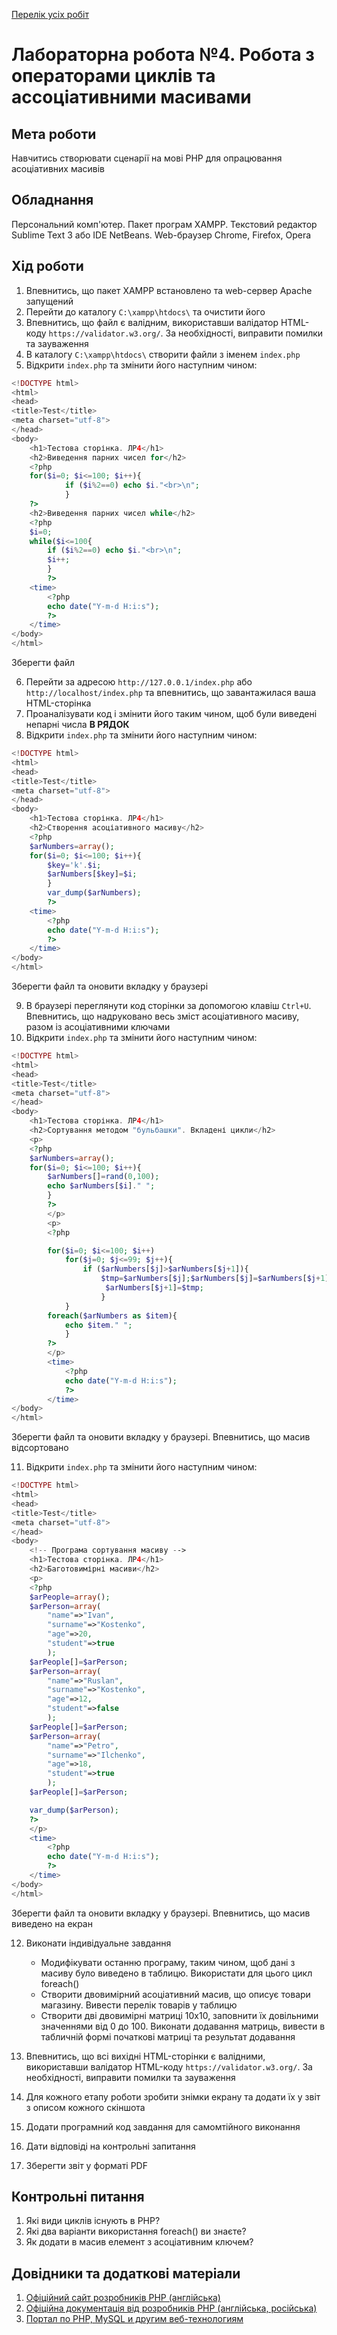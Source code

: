 [Перелік усіх робіт](README.md)

# Лабораторна робота №4. Робота з операторами циклів та ассоціативними масивами

## Мета роботи

Навчитись створювати сценарії на мові РНР для опрацювання асоціативних масивів

## Обладнання

Персональний комп'ютер. Пакет програм XAMPP. Текстовий редактор Sublime Text 3 або IDE NetBeans. Web-браузер Chrome, Firefox, Opera

## Хід роботи

1.  Впевнитись, що пакет XAMPP встановлено та web-сервер Apache запущений
2.  Перейти до каталогу `C:\xampp\htdocs\` та очистити його
3.  Впевнитись, що файл є валідним, використавши валідатор HTML-коду `https://validator.w3.org/`. За необхідності, виправити помилки та зауваження
4.  В каталогу `C:\xampp\htdocs\` створити файли з іменем `index.php`
5.  Відкрити `index.php` та змінити його наступним чином:

```php 
<!DOCTYPE html>
<html>
<head> 
<title>Test</title>
<meta charset="utf-8">
</head>
<body>
    <h1>Тестова сторінка. ЛР4</h1>
    <h2>Виведення парних чисел for</h2>
    <?php
    for($i=0; $i<=100; $i++){
            if ($i%2==0) echo $i."<br>\n";
            }
    ?>
    <h2>Виведення парних чисел while</h2>
    <?php
    $i=0;
    while($i<=100{ 
        if ($i%2==0) echo $i."<br>\n";
        $i++;
        } 
        ?>
    <time>
        <?php
        echo date("Y-m-d H:i:s");
        ?> 
    </time>
</body>
</html>
```

Зберегти файл
    
6.  Перейти за адресою `http://127.0.0.1/index.php` або `http://localhost/index.php` та впевнитись, що завантажилася ваша HTML-сторінка
7.  Проаналізувати код і змінити його таким чином, щоб були виведені непарні числа **В РЯДОК**
8.  Відкрити `index.php` та змінити його наступним чином:

```php 
<!DOCTYPE html>
<html>
<head>
<title>Test</title> 
<meta charset="utf-8"> 
</head>
<body>
    <h1>Тестова сторінка. ЛР4</h1>
    <h2>Створення асоціативного масиву</h2>
    <?php
    $arNumbers=array();
    for($i=0; $i<=100; $i++){
        $key='k'.$i;
        $arNumbers[$key]=$i;
        }
        var_dump($arNumbers);
        ?>
    <time>
        <?php 
        echo date("Y-m-d H:i:s");
        ?>
    </time> 
</body>
</html>
```

Зберегти файл та оновити вкладку у браузері
    
9.  В браузері переглянути код сторінки за допомогою клавіш `Ctrl+U`. Впевнитись, що надруковано весь зміст асоціативного масиву, разом із асоціативними ключами
10. Відкрити `index.php` та змінити його наступним чином:

```php 
<!DOCTYPE html>
<html>
<head> 
<title>Test</title>
<meta charset="utf-8">
</head>
<body>
    <h1>Тестова сторінка. ЛР4</h1>
    <h2>Сортування методом "бульбашки". Вкладені цикли</h2>
    <p>
    <?php 
    $arNumbers=array(); 
    for($i=0; $i<=100; $i++){
        $arNumbers[]=rand(0,100);
        echo $arNumbers[$i]." ";
        }
        ?>
        </p>
        <p>
        <?php

        for($i=0; $i<=100; $i++)
            for($j=0; $j<=99; $j++){
                if ($arNumbers[$j]>$arNumbers[$j+1]){ 
                    $tmp=$arNumbers[$j];$arNumbers[$j]=$arNumbers[$j+1]; 
                     $arNumbers[$j+1]=$tmp;
                    }
            } 
        foreach($arNumbers as $item){
            echo $item." ";
            } 
        ?> 
        </p>
        <time> 
            <?php
            echo date("Y-m-d H:i:s");
            ?> 
        </time>
</body> 
</html>
```

Зберегти файл та оновити вкладку у браузері. Впевнитись, що масив відсортовано
    
11. Відкрити `index.php` та змінити його наступним чином:
```php 
<!DOCTYPE html>
<html>
<head>
<title>Test</title>
<meta charset="utf-8">
</head>
<body>
    <!-- Програма сортування масиву -->
    <h1>Тестова сторінка. ЛР4</h1>
    <h2>Баготовимірні масиви</h2>
    <p> 
    <?php
    $arPeople=array();
    $arPerson=array(
        "name"=>"Ivan",
        "surname"=>"Kostenko",
        "age"=>20,
        "student"=>true
        );
    $arPeople[]=$arPerson;
    $arPerson=array(
        "name"=>"Ruslan",
        "surname"=>"Kostenko",
        "age"=>12,
        "student"=>false
        );
    $arPeople[]=$arPerson;
    $arPerson=array(
        "name"=>"Petro",
        "surname"=>"Ilchenko",
        "age"=>18,
        "student"=>true
        );
    $arPeople[]=$arPerson;

    var_dump($arPerson);
    ?>
    </p>
    <time>
        <?php
        echo date("Y-m-d H:i:s"); 
        ?> 
    </time> 
</body>
</html>
```

Зберегти файл та оновити вкладку у браузері. Впевнитись, що масив виведено на екран
    
12. Виконати індивідуальне завдання
    
    +  Модифікувати останню програму, таким чином, щоб дані з масиву було виведено в таблицю. Використати для цього цикл foreach()
    +  Створити двовимірний асоціативний масив, що описує товари магазину. Вивести перелік товарів у таблицю
    +  Створити дві двовимірні матриці 10х10, заповнити їх довільними значеннями від 0 до 100. Виконати додавання матриць, вивести в табличній формі початкові матриці та результат додавання
13. Впевнитись, що всі вихідні HTML-сторінки є валідними, використавши валідатор HTML-коду `https://validator.w3.org/`. За необхідності, виправити помилки та зауваження
14. Для кожного етапу роботи зробити знімки екрану та додати їх у звіт з описом кожного скіншота
15. Додати програмний код завдання для самомтійного виконання
16. Дати відповіді на контрольні запитання
17. Зберегти звіт у форматі PDF

## Контрольні питання

1.  Які види циклів існують в PHP?
2.  Які два варіанти використання foreach() ви знаєте?
3.  Як додати в масив елемент з асоціативним ключем?

## Довідники та додаткові матеріали

1.  [Офіційний сайт розробників PHP (англійська)](https://www.php.net/)
2.  [Офіційна документація від розробників PHP (англійська, російська)](https://www.php.net/docs.php)
3.  [Портал по PHP, MySQL и другим веб-технологиям](http://www.php.su/)
